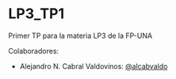 # LP3_TP1
Primer TP para la materia LP3 de la FP-UNA

Colaboradores:
  - Alejandro N. Cabral Valdovinos: [@alcabvaldo](https://github.com/alcabvaldo)
 
